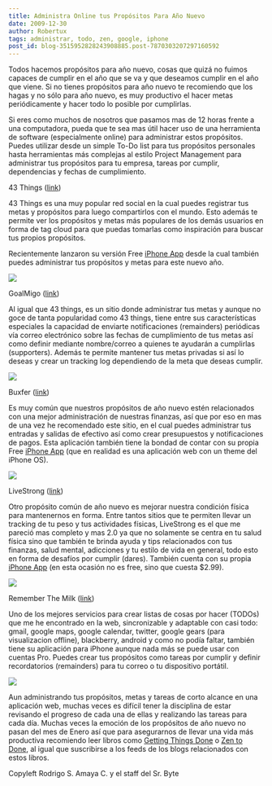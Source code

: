 ```yaml
---
title: Administra Online tus Propósitos Para Año Nuevo
date: 2009-12-30
author: Robertux
tags: administrar, todo, zen, google, iphone
post_id: blog-3515952828243908885.post-7870303207297160592
---
```


Todos hacemos propósitos para año nuevo, cosas que quizá no fuimos capaces de cumplir en el año que se va y que deseamos cumplir en el año que viene. Si no tienes propósitos para año nuevo te recomiendo que los hagas y no sólo para año nuevo, es muy productivo el hacer metas periódicamente y hacer todo lo posible por cumplirlas.

Si eres como muchos de nosotros que pasamos mas de 12 horas frente a una computadora, pueda que te sea mas útil hacer uso de una herramienta de software (especialmente online) para administrar estos propósitos. Puedes utilizar desde un simple To-Do list para tus propósitos personales hasta herramientas más complejas al estilo Project Management para administrar tus propósitos para tu empresa, tareas por cumplir, dependencias y fechas de cumplimiento.

43 Things ([link](http://www.43things.com/))

43 Things es una muy popular red social en la cual puedes registrar tus metas y propósitos para luego compartirlos con el mundo. Esto además te permite ver los propósitos y metas más populares de los demás usuarios en forma de tag cloud para que puedas tomarlas como inspiración para buscar tus propios propósitos.

Recientemente lanzaron su versión Free [iPhone App](http://br.43things.com/resolutions/iphone) desde la cual también puedes administrar tus propósitos y metas para este nuevo año.

![](http://docs.google.com/File?id=djh57d7_27fjzvcpdg_b)

GoalMigo ([link](http://www.goalmigo.com/))

Al igual que 43 things, es un sitio donde administrar tus metas y aunque no goce de tanta popularidad como 43 things, tiene entre sus características especiales la capacidad de enviarte notificaciones (remainders) periódicas vía correo electrónico sobre las fechas de cumplimiento de tus metas así como definir mediante nombre/correo a quienes te ayudarán a cumplirlas (supporters). Además te permite mantener tus metas privadas si así lo deseas y crear un tracking log dependiendo de la meta que deseas cumplir.

![](http://docs.google.com/File?id=djh57d7_28fs3wzxfj_b)

Buxfer ([link](http://www.buxfer.com/))

Es muy común que nuestros propósitos de año nuevo estén relacionados con una mejor administración de nuestras finanzas, así que por eso en mas de una vez he recomendado este sitio, en el cual puedes administrar tus entradas y salidas de efectivo así como crear presupuestos y notificaciones de pagos. Esta aplicación también tiene la bondad de contar con su propia Free [iPhone App](https://www.buxfer.com/iphone/#_login-form-7-tab) (que en realidad es una aplicación web con un theme del iPhone OS).

![](http://docs.google.com/File?id=djh57d7_30gx5f5tdx_b)

LiveStrong ([link](http://www.livestrong.com/))

Otro propósito común de año nuevo es mejorar nuestra condición física para mantenernos en forma. Entre tantos sitios que te permiten llevar un tracking de tu peso y tus actividades físicas, LiveStrong es el que me pareció mas completo y mas 2.0 ya que no solamente se centra en tu salud física sino que también te brinda ayuda y tips relacionados con tus finanzas, salud mental, adicciones y tu estilo de vida en general, todo esto en forma de desafíos por cumplir (dares). También cuenta con su propia [iPhone App](http://www.livestrong.com/thedailyplate/iphone-calorie-tracker/) (en esta ocasión no es free, sino que cuesta $2.99).

![](http://docs.google.com/File?id=djh57d7_29cm7q7td8_b)

Remember The Milk ([link](http://www.rememberthemilk.com/))

Uno de los mejores servicios para crear listas de cosas por hacer (TODOs) que me he encontrado en la web, sincronizable y adaptable con casi todo: gmail, google maps, google calendar, twitter, google gears (para visualizacion offline), blackberry, android y como no podía faltar, también tiene su aplicación para iPhone aunque nada más se puede usar con cuentas Pro. Puedes crear tus propósitos como tareas por cumplir y definir recordatorios (remainders) para tu correo o tu dispositivo portátil.

![](http://docs.google.com/File?id=djh57d7_319s35gfcm_b)

Aun administrando tus propósitos, metas y tareas de corto alcance en una aplicación web, muchas veces es difícil tener la disciplina de estar revisando el progreso de cada una de ellas y realizando las tareas para cada día. Muchas veces la emoción de los propósitos de año nuevo no pasan del mes de Enero así que para asegurarnos de llevar una vida más productiva recomiendo leer libros como [Getting Things Done](http://www.amazon.com/Getting-Things-Done-Stress-Free-Productivity/dp/0142000280) o [Zen to Done](http://www.amazon.com/Zen-Done-Ultimate-mple-Productivity/dp/1438258488/ref=sr_1_1?ie=UTF8&s=books&qid=1261855933&sr=1-1), al igual que suscribirse a los feeds de los blogs relacionados con estos libros.

Copyleft Rodrigo S. Amaya C. y el staff del Sr. Byte